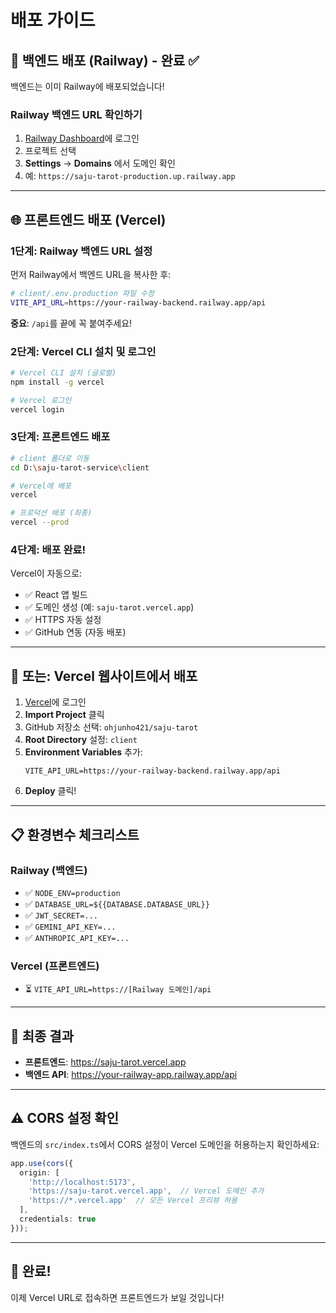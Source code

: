 # 배포 가이드

## 🚂 백엔드 배포 (Railway) - 완료 ✅

백엔드는 이미 Railway에 배포되었습니다!

### Railway 백엔드 URL 확인하기
1. [Railway Dashboard](https://railway.app)에 로그인
2. 프로젝트 선택
3. **Settings** → **Domains** 에서 도메인 확인
4. 예: `https://saju-tarot-production.up.railway.app`

---

## 🌐 프론트엔드 배포 (Vercel)

### 1단계: Railway 백엔드 URL 설정

먼저 Railway에서 백엔드 URL을 복사한 후:

```bash
# client/.env.production 파일 수정
VITE_API_URL=https://your-railway-backend.railway.app/api
```

**중요**: `/api`를 끝에 꼭 붙여주세요!

### 2단계: Vercel CLI 설치 및 로그인

```bash
# Vercel CLI 설치 (글로벌)
npm install -g vercel

# Vercel 로그인
vercel login
```

### 3단계: 프론트엔드 배포

```bash
# client 폴더로 이동
cd D:\saju-tarot-service\client

# Vercel에 배포
vercel

# 프로덕션 배포 (최종)
vercel --prod
```

### 4단계: 배포 완료!

Vercel이 자동으로:
- ✅ React 앱 빌드
- ✅ 도메인 생성 (예: `saju-tarot.vercel.app`)
- ✅ HTTPS 자동 설정
- ✅ GitHub 연동 (자동 배포)

---

## 🔧 또는: Vercel 웹사이트에서 배포

1. [Vercel](https://vercel.com)에 로그인
2. **Import Project** 클릭
3. GitHub 저장소 선택: `ohjunho421/saju-tarot`
4. **Root Directory** 설정: `client`
5. **Environment Variables** 추가:
   ```
   VITE_API_URL=https://your-railway-backend.railway.app/api
   ```
6. **Deploy** 클릭!

---

## 📋 환경변수 체크리스트

### Railway (백엔드)
- ✅ `NODE_ENV=production`
- ✅ `DATABASE_URL=${{DATABASE.DATABASE_URL}}`
- ✅ `JWT_SECRET=...`
- ✅ `GEMINI_API_KEY=...`
- ✅ `ANTHROPIC_API_KEY=...`

### Vercel (프론트엔드)
- ⏳ `VITE_API_URL=https://[Railway 도메인]/api`

---

## 🔗 최종 결과

- **프론트엔드**: https://saju-tarot.vercel.app
- **백엔드 API**: https://your-railway-app.railway.app/api

---

## ⚠️ CORS 설정 확인

백엔드의 `src/index.ts`에서 CORS 설정이 Vercel 도메인을 허용하는지 확인하세요:

```typescript
app.use(cors({
  origin: [
    'http://localhost:5173',
    'https://saju-tarot.vercel.app',  // Vercel 도메인 추가
    'https://*.vercel.app'  // 모든 Vercel 프리뷰 허용
  ],
  credentials: true
}));
```

---

## 🎉 완료!

이제 Vercel URL로 접속하면 프론트엔드가 보일 것입니다!
